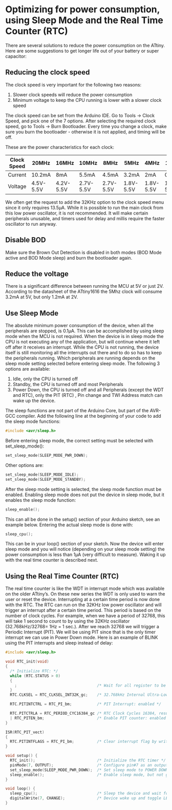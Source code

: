# Optimizing for power consumption, using Sleep Mode and the Real Time Counter (RTC)
There are several solutions to reduce the power consumption on the ATtiny. Here are some suggestions to get longer life out of your battery or super capacitor:

## Reducing the clock speed
The clock speed is very important for the following two reasons:

1.  Slower clock speeds will reduce the power consumption
1.  Minimum voltage to keep the CPU running is lower with a slower clock speed

The clock speed can be set from the Arduino IDE. Go to Tools -> Clock Speed, and pick one of the 7 options.  After selecting the required clock speed, go to Tools -> Burn Bootloader. Every time you change a clock, make sure you burn the bootloader - otherwise it is not applied, and timing will be off.

These are the power characteristics for each clock:

Clock Speed | 20MHz | 16MHz | 10MHz | 8MHz | 5MHz | 4MHz | 1MHz
------------|-----------|-----------|-----------|-----------|-----------|-----------|-----------
Current | 10.2mA | 8mA | 5.5mA | 4.5mA | 3.2mA | 2mA | 0.6mA
Voltage | 4.5V-5.5V | 4.2V-5.5V | 2.7V-5.5V | 2.7V-5.5V | 1.8V-5.5V | 1.8V-5.5V | 1.8V-5.5V

We often get the request to add the 32KHz option to the clock speed menu since it only requires 13.5μA. While it is possible to run the main clock from this low power oscillator, it is not recommended. It will make certain peripherals unusable, and timers used for delay and millis require the faster oscillator to run anyway.

## Disable BOD
Make sure the Brown Out Detection is disabled in both modes (BOD Mode active and BOD Mode sleep) and burn the bootloader again.

## Reduce the voltage
There is a significant difference between running the MCU at 5V or just 2V. According to the datasheet of the ATtiny1616 the 5Mhz clock will consume 3.2mA at 5V, but only 1.2mA at 2V.

## Use Sleep Mode
The absolute minimum power consumption of the device, when all the peripherals are stopped, is 0.1μA. This can be accomplished by using sleep mode when the MCU is not required. When the device is in sleep mode the CPU is not executing any of the application, but will continue where it left off after it receives an interrupt. While the CPU is not running, the device itself is still monitoring all the interrupts out there and to do so has to keep the peripherals running. Which peripherals are running depends on the sleep mode setting selected before entering sleep mode. The following 3 options are available:

1.  Idle, only the CPU is turned off
1.  Standby, the CPU is turned off and most Peripherals
1.  Power Down, the CPU is turned off and all Peripherals (except the WDT and RTC), only the PIT (RTC) , Pin change and TWI Address match can wake up the device.

The sleep functions are not part of the Arduino Core, but part of the AVR-GCC compiler. Add the following line at the beginning of your code to add the sleep mode functions:

```cpp
#include <avr/sleep.h>
```

Before entering sleep mode, the correct setting must be selected with set_sleep_mode():

```cpp
set_sleep_mode(SLEEP_MODE_PWR_DOWN);
```

Other options are:

```cpp
set_sleep_mode(SLEEP_MODE_IDLE);
set_sleep_mode(SLEEP_MODE_STANDBY);
```

After the sleep mode setting is selected, the sleep mode function must be enabled. Enabling sleep mode does not put the device in sleep mode, but it enables the sleep mode function:

```cpp
sleep_enable();
```

This can all be done in the setup() section of your Arduino sketch, see an example below.
Entering the actual sleep mode is done with:

```cpp
sleep_cpu();
```

This can be in your loop() section of your sketch.
Now the device will enter sleep mode and you will notice (depending on your sleep mode setting) the power consumption is less than 1μA (very difficult to measure). Waking it up with the real time counter is described next.

## Using the Real Time Counter (RTC)
The real time counter is like the WDT in interrupt mode which was available on the older ATtiny’s. On these new series the WDT is only used to warn the user or reset the device. Interrupting at a certain time period is now done with the RTC.
The RTC can run on the 32KHz low power oscillator and will trigger an interrupt after a certain time period. This period is based on the number of clock cycles. For example, when we have a period of 32768, this will take 1 second to count to by using the 32KHz oscillator (32.768kHz/32768= 1Hz = 1 sec.). After we reach 32768 we will trigger a Periodic Interrupt (PIT). We will be using PIT since that is the only timer interrupt we can use in Power Down mode.
Here is an example of BLINK using the PIT interrupts and sleep instead of delay:

```cpp
#include <avr/sleep.h>

void RTC_init(void)
{
  /* Initialize RTC: */
  while (RTC.STATUS > 0)
  {
    ;                                   /* Wait for all register to be synchronized */
  }
  RTC.CLKSEL = RTC_CLKSEL_INT32K_gc;    /* 32.768kHz Internal Ultra-Low-Power Oscillator (OSCULP32K) */

  RTC.PITINTCTRL = RTC_PI_bm;           /* PIT Interrupt: enabled */

  RTC.PITCTRLA = RTC_PERIOD_CYC16384_gc /* RTC Clock Cycles 16384, resulting in 32.768kHz/16384 = 2Hz */
  | RTC_PITEN_bm;                       /* Enable PIT counter: enabled */
}

ISR(RTC_PIT_vect)
{
  RTC.PITINTFLAGS = RTC_PI_bm;          /* Clear interrupt flag by writing '1' (required) */
}

void setup() {
  RTC_init();                           /* Initialize the RTC timer */
  pinMode(7, OUTPUT);                   /* Configure pin#7 as an output */
  set_sleep_mode(SLEEP_MODE_PWR_DOWN);  /* Set sleep mode to POWER DOWN mode */
  sleep_enable();                       /* Enable sleep mode, but not going to sleep yet */
}

void loop() {
  sleep_cpu();                          /* Sleep the device and wait for an interrupt to continue */
  digitalWrite(7, CHANGE);              /* Device woke up and toggle LED on pin#7 */
}
```
